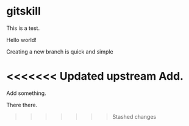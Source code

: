 # gitskill
This is a test.

Hello world!

Creating a new branch is quick and simple

<<<<<<< Updated upstream
Add.
=======
Add something.

There there.
>>>>>>> Stashed changes
